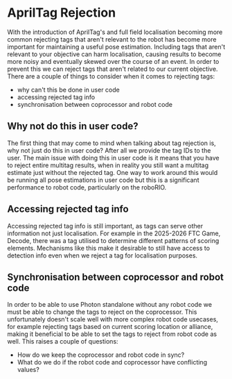 # AprilTag Rejection

With the introduction of AprilTag's and full field localisation becoming more common rejecting tags that aren't relevant to the robot has become more important for maintaining a useful pose estimation. Including tags that aren't relevant to your objective can harm localisation, causing results to become more noisy and eventually skewed over the course of an event. In order to prevent this we can reject tags that aren't related to our current objective. There are a couple of things to consider when it comes to rejecting tags:
- why can't this be done in user code
- accessing rejected tag info
- synchronisation between coprocessor and robot code

## Why not do this in user code?

The first thing that may come to mind when talking about tag rejection is, why not just do this in user code? After all we provide the tag IDs to the user. The main issue with doing this in user code is it means that you have to reject entire multitag results, when in reality you still want a multitag estimate just without the rejected tag. One way to work around this would be running all pose estimations in user code but this is a significant performance to robot code, particularly on the roboRIO.

## Accessing rejected tag info

Accessing rejected tag info is still important, as tags can serve other information not just localisation. For example in the 2025-2026 FTC Game, Decode, there was a tag utilised to determine different patterns of scoring elements. Mechanisms like this make it desirable to still have access to detection info even when we reject a tag for localisation purposes.

## Synchronisation between coprocessor and robot code

In order to be able to use Photon standalone without any robot code we must be able to change the tags to reject on the coprocessor. This unfortunately doesn't scale well with more complex robot code usecases, for example rejecting tags based on current scoring location or alliance, making it beneficial to be able to set the tags to reject from robot code as well. This raises a couple of questions:
- How do we keep the coprocessor and robot code in sync?
- What do we do if the robot code and coprocessor have conflicting values?
